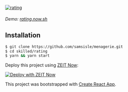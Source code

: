 [![rating](https://raw.githubusercontent.com/samsisle/menagerie/master/skilled/rating/src/lib/rating.png)](https://rating.now.sh)

###### Demo: [rating.now.sh](https://rating.now.sh)

## Installation

```bash
$ git clone https://github.com/samsisle/menagerie.git
$ cd skilled/rating
$ yarn && yarn start
```

Deploy this project using [ZEIT Now](https://zeit.co/now):

[![Deploy with ZEIT Now](https://zeit.co/button)](https://zeit.co/new/project?template=https://github.com/samsisle/menagerie/tree/master/skilled/rating)

This project was bootstrapped with [Create React App](https://github.com/facebook/create-react-app).
